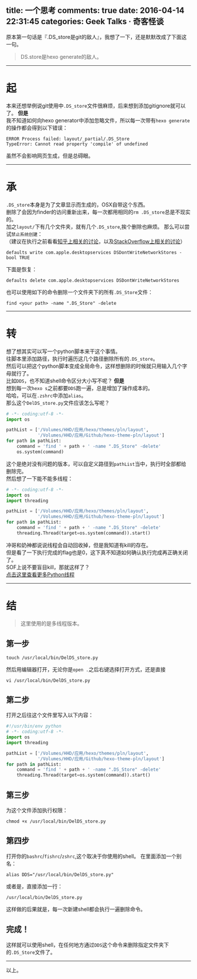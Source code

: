 title: 一个思考
comments: true
date: 2016-04-14 22:31:45
categories: Geek Talks · 奇客怪谈
---
原本第一句话是『.DS_store是git的敌人』，我想了一下，还是默默改成了下面这一句。  
> DS.store是hexo generate的敌人。

***
# 起
本来还想举例说git使用中`.DS_store`文件很麻烦，后来想到添加gitignore就可以了。
**但是**  
我不知道如何向hexo generator中添加忽略文件，所以每一次带有`hexo generate`的操作都会得到以下错误：
```
ERROR Process failed: layout/_partial/.DS_Store
TypeError: Cannot read property 'compile' of undefined
```
虽然不会影响网页生成，但是总碍眼。
***
# 承
`.DS_store`本身是为了文章显示而生成的，OSX自带这个东西。  
删除了会因为finder的访问重新出来，每一次都用相同的`rm .DS_store`总是不现实的。  
加之`layout/`下有几个文件夹，就有几个`.DS_store`,挨个删除也麻烦。
那么可以尝试`禁止系统创建`：  
（建议在执行之前看看[知乎上相关的讨论](https://www.zhihu.com/question/20345704)，以及[StackOverflow上相关的讨论](http://stackoverflow.com/questions/18015978/how-to-stop-creating-ds-store-on-mac)）
```
defaults write com.apple.desktopservices DSDontWriteNetworkStores -bool TRUE
```
下面是恢复：  
```
defaults delete com.apple.desktopservices DSDontWriteNetworkStores
```
也可以使用如下的命令删除一个文件夹下的所有`.DS_Store`文件：  
```
find <your path> -name ".DS_Store" -delete
```
***
# 转
想了想其实可以写一个python脚本来干这个事情。  
往脚本里添加路径，执行时遍历这几个路径删除所有的`.DS_store`。  
然后可以把这个python脚本变成全局命令，这样想删除的时候就只用输入几个字母就行了。  
比如`DDS`，也不知道shell命令区分大小写不呢？
**但是**  
想到每一次`hexo s`之前都要`DDS`跑一遍，总是增加了操作成本的。  
哈哈，可以在`.zshrc`中添加`alias`。  
那么这个`DelDS_store.py`文件应该怎么写呢？  
```  python
# -*- coding:utf-8 -*-
import os

pathList = ['/Volumes/HHD/应用/hexo/themes/pln/layout',
            '/Volumes/HHD/应用/Github/hexo-theme-pln/layout']
for path in pathList:
    command = 'find ' + path + ' -name ".DS_Store" -delete'
    os.system(command)
```
这个是绝对没有问题的版本，可以自定义路径到`pathList`当中，执行时全部都给删除完。  
然后想了一下能不能多线程：  
``` python
# -*- coding:utf-8 -*-
import os
import threading

pathList = ['/Volumes/HHD/应用/hexo/themes/pln/layout',
            '/Volumes/HHD/应用/Github/hexo-theme-pln/layout']
for path in pathList:
    command = 'find ' + path + ' -name ".DS_Store" -delete'
    threading.Thread(target=os.system(command)).start()
```
冲哥和奶神都说说线程会自动回收掉，但是我知道有kill的存在。  
但是看了一下执行完成的flag也是0，这下真不知道如何确认执行完成再正确关闭了。  
SOF上说不要盲目kill，那就这样了？  
[点击这里查看更多Python线程](http://zhuanlan.zhihu.com/p/20167077?refer=auxten)
***
# 结
> 这里使用的是多线程版本。  

## 第一步
```
touch /usr/local/bin/DelDS_store.py
```
然后用编辑器打开，无论你是`open .`之后右键选择打开方式，还是直接  
```
vi /usr/local/bin/DelDS_store.py
```
## 第二步
打开之后往这个文件里写入以下内容：
``` python
#!/usr/bin/env python
# -*- coding:utf-8 -*-
import os
import threading

pathList = ['/Volumes/HHD/应用/hexo/themes/pln/layout',
            '/Volumes/HHD/应用/Github/hexo-theme-pln/layout']
for path in pathList:
    command = 'find ' + path + ' -name ".DS_Store" -delete'
    threading.Thread(target=os.system(command)).start()
```
## 第三步
为这个文件添加执行权限：
```
chmod +x /usr/local/bin/DelDS_store.py
```
## 第四步
打开你的`bashrc`/`fishrc`/`zshrc`,这个取决于你使用的shell。
在里面添加一个别名：
```
alias DDS="/usr/local/bin/DelDS_store.py"
```
或者是，直接添加一行：
```
/usr/local/bin/DelDS_store.py
```
这样做的后果就是，每一次新建shell都会执行一遍删除命令。
## 完成！
这样就可以使用shell，在任何地方通过`DDS`这个命令来删除指定文件夹下的`.DS_Store`文件了。
***
以上。
